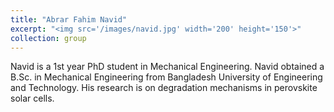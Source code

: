 ```yaml
---
title: "Abrar Fahim Navid"
excerpt: "<img src='/images/navid.jpg' width='200' height='150'>"
collection: group
---
```


Navid is a 1st year PhD student in Mechanical Engineering. Navid obtained a B.Sc. in Mechanical Engineering from Bangladesh University of Engineering and Technology. His research is on degradation mechanisms in perovskite solar cells.
